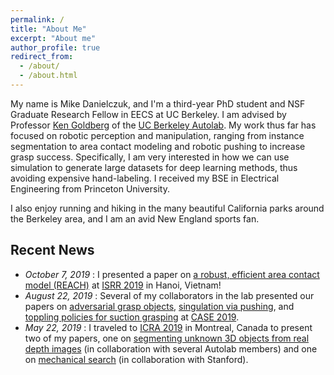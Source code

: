 ```yaml
---
permalink: /
title: "About Me"
excerpt: "About me"
author_profile: true
redirect_from: 
  - /about/
  - /about.html
---
```


My name is Mike Danielczuk, and I'm a third-year PhD student and NSF Graduate Research Fellow in EECS at UC Berkeley.
I am advised by Professor [Ken Goldberg](http://goldberg.berkeley.edu/) of the [UC Berkeley Autolab](http://autolab.berkeley.edu/).
My work thus far has focused on robotic perception and manipulation, ranging from instance segmentation to area contact modeling and robotic pushing to increase grasp success. Specifically, I am very interested in how we can use simulation to generate large datasets for deep learning methods, thus avoiding expensive hand-labeling. I received my BSE in Electrical Engineering from Princeton University.

I also enjoy running and hiking in the many beautiful California parks around the Berkeley area, and I am an avid New England sports fan.

Recent News
-------
* *October 7, 2019* : I presented a paper on [a robust, efficient area contact model (REACH)](https://mjd3.github.io/publication/2019-reach) at [ISRR 2019](http://h2t-projects.webarchiv.kit.edu/Projects/ISRR2019/) in Hanoi, Vietnam!
* *August 22, 2019* : Several of my collaborators in the lab presented our papers on [adversarial grasp objects](https://mjd3.github.io/publication/2019-ago), [singulation via pushing](https://mjd3.github.io/publication/2019-singulation), and [toppling policies for suction grasping](https://mjd3.github.io/publication/2019-toppling) at [CASE 2019](http://case2019.hust.edu.cn/index.htm).
* *May 22, 2019* : I traveled to [ICRA 2019](https://www.icra2019.org/) in Montreal, Canada to present two of my papers, one on [segmenting unknown 3D objects from real depth images](https://mjd3.github.io/publication/2019-sdmaskrcnn) (in collaboration with several Autolab members) and one on [mechanical search](https://mjd3.github.io/publication/2019-mech-search) (in collaboration with Stanford).
